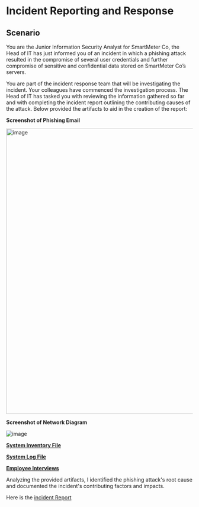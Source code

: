 # Incident Reporting and Response 

## Scenario 

You are the Junior Information Security Analyst for SmartMeter Co, the Head of IT has just informed you of an incident in which a phishing attack resulted in the compromise of several user credentials and further compromise of sensitive and confidential data stored on SmartMeter Co’s servers. 

You are part of the incident response team that will be investigating the incident. Your colleagues have commenced the investigation process. The Head of IT has tasked you with reviewing the information gathered so far and with completing the incident report outlining the contributing causes of the attack. Below provided the artifacts to aid in the creation of the report:

**Screenshot of Phishing Email**



<img width="771" alt="image" src="https://github.com/AngelMaryGeorge/incident-response/assets/169729307/32181997-0496-4760-ab51-414a02464e5a">



**Screenshot of Network Diagram**


![image](https://github.com/AngelMaryGeorge/incident-response/assets/169729307/b12deb20-703e-4a75-987e-1dabbb9800f5)


[**System Inventory File**](./SystemInventory.pdf)



[**System Log File**](./System_Logs.pdf)



[**Employee Interviews**](./Employee_Interviews.pdf)


Analyzing the provided artifacts, I identified the phishing attack's root cause and documented the incident's contributing factors and impacts.

Here is the [incident Report](./Incident_Report.pdf)

